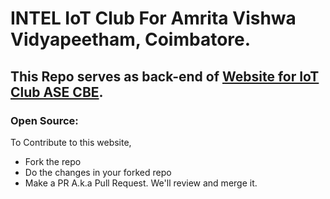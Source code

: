 # INTEL IoT Club For Amrita Vishwa Vidyapeetham, Coimbatore.
## This Repo serves as back-end of [Website for IoT Club ASE CBE](https://intelase.tech).
### Open Source:
To Contribute to this website,
- Fork the repo
- Do the changes in your forked repo
- Make a PR A.k.a Pull Request.
We'll review and merge it.
